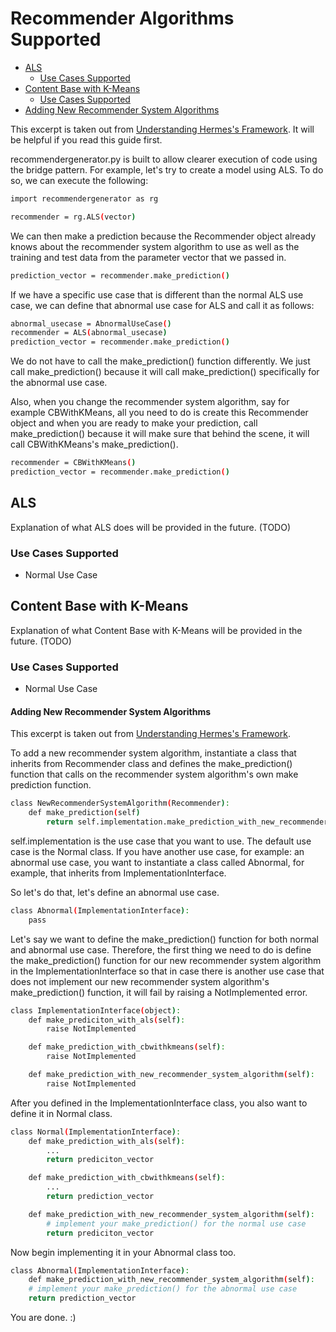 # Recommender Algorithms Supported

* [ALS](#als)
  * [Use Cases Supported](#use-cases-supported)
* [Content Base with K-Means](#content-base-with-k-means)
  * [Use Cases Supported](#use-cases-supported-1)
* [Adding New Recommender System Algorithms](#adding-new-recommender-system-algorithms)

This excerpt is taken out from [Understanding Hermes's Framework](https://github.com/Lab41/hermes/tree/master/docs/framework.md#recommendergeneratorpy). It will be helpful if you read this guide first.

recommendergenerator.py is built to allow clearer execution of code using the bridge pattern. For example, let's try to create a model using ALS. To do so, we can execute the following:

```bash
import recommendergenerator as rg

recommender = rg.ALS(vector)
```

We can then make a prediction because the Recommender object already knows about the recommender system algorithm to use as well as the training and test data from the parameter vector that we passed in.

```bash
prediction_vector = recommender.make_prediction()
```

If we have a specific use case that is different than the normal ALS use case, we can define that abnormal use case for ALS and call it as follows:

```bash
abnormal_usecase = AbnormalUseCase()
recommender = ALS(abnormal_usecase)
prediction_vector = recommender.make_prediction()
```

We do not have to call the make_prediction() function differently. We just call make_prediction() because it will call make_prediction() specifically for the abnormal use case.

Also, when you change the recommender system algorithm, say for example CBWithKMeans, all you need to do is create this Recommender object and when you are ready to make your prediction, call make_prediction() because it will make sure that behind the scene, it will call CBWithKMeans's make_prediction().

```bash
recommender = CBWithKMeans()
prediction_vector = recommender.make_prediction()
```

## ALS

Explanation of what ALS does will be provided in the future. (TODO)

### Use Cases Supported

* Normal Use Case

## Content Base with K-Means 

Explanation of what Content Base with K-Means will be provided in the future. (TODO)

### Use Cases Supported

* Normal Use Case

#### Adding New Recommender System Algorithms

This excerpt is taken out from [Understanding Hermes's Framework](https://github.com/Lab41/hermes/tree/master/docs/framework.md#adding-new-recommender-system-algorithms).

To add a new recommender system algorithm, instantiate a class that inherits from Recommender class and defines the make_prediction() function that calls on the recommender system algorithm's own make prediction function. 

```bash
class NewRecommenderSystemAlgorithm(Recommender):
    def make_prediction(self)
        return self.implementation.make_prediction_with_new_recommender_system_algorithm(self.vector)
```

self.implementation is the use case that you want to use. The default use case is the Normal class. If you have another use case, for example: an abnormal use case, you want to instantiate a class called Abnormal, for example, that inherits from ImplementationInterface. 

So let's do that, let's define an abnormal use case.
```bash
class Abnormal(ImplementationInterface):
    pass
```

Let's say we want to define the make_prediction() function for both normal and abnormal use case. Therefore, the first thing we need to do is define the make_prediction() function for our new recommender system algorithm in the ImplementationInterface so that in case there is another use case that does not implement our new recommender system algorithm's make_prediction() function, it will fail by raising a NotImplemented error.

```bash
class ImplementationInterface(object):
    def make_prediciton_with_als(self):
        raise NotImplemented

    def make_prediction_with_cbwithkmeans(self):
        raise NotImplemented

    def make_prediction_with_new_recommender_system_algorithm(self):
        raise NotImplemented
```

After you defined in the ImplementationInterface class, you also want to define it in Normal class.

```bash
class Normal(ImplementationInterface):
    def make_prediction_with_als(self):
        ...
        return prediciton_vector

    def make_prediction_with_cbwithkmeans(self):
        ...
        return prediction_vector

    def make_prediction_with_new_recommender_system_algorithm(self):
        # implement your make_prediction() for the normal use case
        return prediciton_vector
```

Now begin implementing it in your Abnormal class too.
```bash
class Abnormal(ImplementationInterface):
    def make_prediction_with_new_recommender_system_algorithm(self):
    # implement your make_prediction() for the abnormal use case
    return prediction_vector
```

You are done. :)